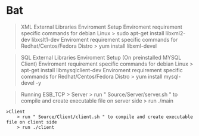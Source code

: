 # Bat

> XML External Libraries Enviroment Setup
    Enviroment requirement specific commands for debian Linux
    > sudo apt-get install libxml2-dev libxslt1-dev
    Enviroment requirement specific commands for Redhat/Centos/Fedora Distro
    > yum install libxml-devel

>SQL External Libraries Enviroment Setup (On preinstalled MYSQL Client)
    Enviroment requirement specific commands for debian Linux
    > apt-get install libmysqlclient-dev 
    Enviroment requirement specific commands for Redhat/Centos/Fedora Distro
    > yum install mysql-devel -y

> Running ESB_TCP
    > Server
        > run " Source/Server/server.sh " to compile and create executable file on server side
        > run ./main

        
    >Client
        > run " Source/Client/client.sh " to compile and create executable file on client side
        > run ./client